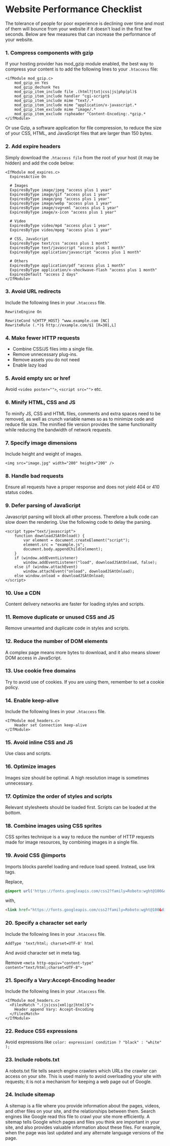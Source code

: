 # Website Performance Checklist

The tolerance of people for poor experience is declining over time and most of them will bounce from your website if it doesn't load in the first few seconds. Below are few measures that can increase the performance of your website.

### 1. Compress components with gzip

If your hosting provider has mod_gzip module enabled, the best way to compress your content is to add the following lines to your `.htaccess` file:

```
<ifModule mod_gzip.c>
    mod_gzip_on Yes
    mod_gzip_dechunk Yes
    mod_gzip_item_include file .(html?|txt|css|js|php|pl)$
    mod_gzip_item_include handler ^cgi-script$
    mod_gzip_item_include mime ^text/.*
    mod_gzip_item_include mime ^application/x-javascript.*
    mod_gzip_item_exclude mime ^image/.*
    mod_gzip_item_exclude rspheader ^Content-Encoding:.*gzip.*
</ifModule>
```

Or use Gzip, a software application for file compression, to reduce the size of your CSS, HTML, and JavaScript files that are larger than 150 bytes.

### 2. Add expire headers

Simply download the `.htaccess file` from the root of your host (it may be hidden) and add the code below:

```
<IfModule mod_expires.c>
  ExpiresActive On

  # Images
  ExpiresByType image/jpeg "access plus 1 year"
  ExpiresByType image/gif "access plus 1 year"
  ExpiresByType image/png "access plus 1 year"
  ExpiresByType image/webp "access plus 1 year"
  ExpiresByType image/svg+xml "access plus 1 year"
  ExpiresByType image/x-icon "access plus 1 year"

  # Video
  ExpiresByType video/mp4 "access plus 1 year"
  ExpiresByType video/mpeg "access plus 1 year"

  # CSS, JavaScript
  ExpiresByType text/css "access plus 1 month"
  ExpiresByType text/javascript "access plus 1 month"
  ExpiresByType application/javascript "access plus 1 month"

  # Others
  ExpiresByType application/pdf "access plus 1 month"
  ExpiresByType application/x-shockwave-flash "access plus 1 month"
  ExpiresDefault "access 2 days"
</IfModule>
```

### 3. Avoid URL redirects

Include the following lines in your `.htaccess` file. 

```
RewriteEngine On

RewriteCond %{HTTP_HOST} ^www.example.com [NC]
RewriteRule (.*)$ http://example.com/$1 [R=301,L]
```

### 4. Make fewer HTTP requests

- Combine CSS/JS files into a single file.
- Remove unnecessary plug-ins.
- Remove assets you do not need
- Enable lazy load

### 5. Avoid empty src or href

Avoid `<video poster="">`, `<script src="">` etc.

### 6. Minify HTML, CSS and JS

To minify JS, CSS and HTML files, comments and extra spaces need to be removed, as well as crunch variable names so as to minimize code and reduce file size. The minified file version provides the same functionality while reducing the bandwidth of network requests.

### 7. Specify image dimensions

Include height and weight of images.

```
<img src="image.jpg" width="200" height="200" />
```

### 8. Handle bad requests

Ensure all requests have a proper response and does not yield 404 or 410 status codes.

### 9. Defer parsing of JavaScript

Javascript parsing will block all other process. Therefore a bulk code can slow down the rendering. Use the following code to delay the parsing.

```
<script type="text/javascript">
    function downloadJSAtOnload() {
        var element = document.createElement("script");
        element.src = "example.js";
        document.body.appendChild(element);
    }
    if (window.addEventListener)
        window.addEventListener("load", downloadJSAtOnload, false);
    else if (window.attachEvent)
        window.attachEvent("onload", downloadJSAtOnload);
    else window.onload = downloadJSAtOnload;
</script>
```

### 10. Use a CDN

Content delivery networks are faster for loading styles and scripts.

### 11. Remove duplicate or unused CSS and JS

Remove unwanted and duplicate code in styles and scripts.

### 12. Reduce the number of DOM elements

A complex page means more bytes to download, and it also means slower DOM access in JavaScript.

### 13. Use cookie free domains

Try to avoid use of cookies. If you are using them, remember to set a cookie policy.

### 14. Enable keep-alive

Include the following lines in your `.htaccess` file.

```
<IfModule mod_headers.c>
    Header set Connection keep-alive
</IfModule>
```

### 15. Avoid inline CSS and JS

Use class and scripts.

### 16. Optimize images

Images size should be optimal. A high resolution image is sometimes unnecessary.

### 17. Optimize the order of styles and scripts

Relevant stylesheets should be loaded first. Scripts can be loaded at the bottom.

### 18. Combine images using CSS sprites

CSS sprites technique is a way to reduce the number of HTTP requests made for image resources, by combining images in a single file.

### 19. Avoid CSS @imports

Imports blocks parellel loading and reduce load speed. Instead, use link tags.

Replace,

```css
@import url('https://fonts.googleapis.com/css2?family=Roboto:wght@100&display=swap');
```

with,

```html
<link href="https://fonts.googleapis.com/css2?family=Roboto:wght@100&display=swap" rel="stylesheet"> 
```

### 20. Specify a character set early

Include the following lines in your `.htaccess` file. 

```
AddType 'text/html; charset=UTF-8' html
```

And avoid character set in meta tag.

Remove `<meta http-equiv="content-type" content="text/html;charset=UTF-8">`

### 21. Specify a Vary:Accept-Encoding header

Include the following lines in your `.htaccess` file. 

```
<IfModule mod_headers.c>
  <FilesMatch ".(js|css|xml|gz|html)$">
    Header append Vary: Accept-Encoding
  </FilesMatch>
</IfModule>
```

### 22. Reduce CSS expressions

Avoid expressions like `color: expression( condition ? "black" : "white" );`

### 23. Include robots.txt

A robots.txt file tells search engine crawlers which URLs the crawler can access on your site. This is used mainly to avoid overloading your site with requests; it is not a mechanism for keeping a web page out of Google.

### 24. Include sitemap

A sitemap is a file where you provide information about the pages, videos, and other files on your site, and the relationships between them. Search engines like Google read this file to crawl your site more efficiently. A sitemap tells Google which pages and files you think are important in your site, and also provides valuable information about these files. For example, when the page was last updated and any alternate language versions of the page.
